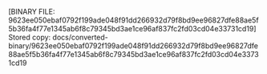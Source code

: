 [BINARY FILE: 9623ee050ebaf0792f199ade048f91dd266932d79f8bd9ee96827dfe88ae5f5b36fa4f77e1345ab6f8c79345bd3ae1ce96af837fc2fd03cd04e33731cd19]
Stored copy: docs/converted-binary/9623ee050ebaf0792f199ade048f91dd266932d79f8bd9ee96827dfe88ae5f5b36fa4f77e1345ab6f8c79345bd3ae1ce96af837fc2fd03cd04e33731cd19
